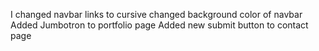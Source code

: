 I changed navbar links to cursive
changed background color of navbar
Added Jumbotron to portfolio page
Added new submit button to contact page
